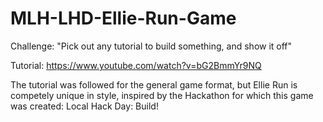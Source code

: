 # MLH-LHD-Ellie-Run-Game
Challenge: "Pick out any tutorial to build something, and show it off"

Tutorial: https://www.youtube.com/watch?v=bG2BmmYr9NQ 

The tutorial was followed for the general game format, but Ellie Run is competely unique in style, 
inspired by the Hackathon for which this game was created: Local Hack Day: Build!
